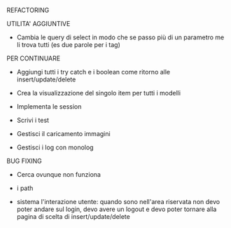 REFACTORING



UTILITA'  AGGIUNTIVE
- Cambia le query di select in modo che se passo più di un parametro me li trova tutti (es due parole per i tag)


PER CONTINUARE

- Aggiungi tutti i try catch e i boolean come ritorno alle insert/update/delete

- Crea la visualizzazione del singolo item per tutti i modelli

- Implementa le session

- Scrivi i test

- Gestisci il caricamento immagini

- Gestisci i log con monolog

BUG FIXING 

- Cerca ovunque non funziona

- i path 

- sistema l'interazione utente: quando sono nell'area riservata non devo poter andare sul login, devo avere un logout e devo poter tornare alla pagina di scelta di insert/update/delete


